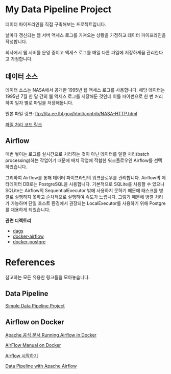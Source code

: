 # My Data Pipeline Project
데이터 파이프라인을 직접 구축해보는 프로젝트입니다.

날마다 갱신되는 웹 서버 액세스 로그를 가져오는 상황을 가정하고 데이터 파이프라인을 작성합니다.

회사에서 웹 서버를 운영 중이고 액세스 로그를 매일 다른 파일에 저장하게끔 관리한다고 가정합니다. 

## 데이터 소스
데이터 소스는 NASA에서 공개한 1995년 웹 액세스 로그를 사용합니다.
해당 데이터는 1995년 7월 한 달 간의 웹 액세스 로그를 저장해둔 것인데 이를 파이썬으로 한 번 처리하여 일자 별로 파일을 저장해둡니다.

원본 파일 링크: ftp://ita.ee.lbl.gov/html/contrib/NASA-HTTP.html

[파일 처리 코드 링크](/log_data/separate_files_per_day.ipynb)

## Airflow
매번 쌓이는 로그를 실시간으로 처리하는 것이 아닌 데이터를 일괄 처리(batch processing)하는 작업이기 때문에 배치 작업에 적합한 워크플로우인 Airflow를 선택하였습니다. 

그리하여 Airflow를 통해 데이터 파이프라인의 워크플로우를 관리합니다. Airflow의 메타데이터 DB로는 PostgreSQL을 사용합니다. 기본적으로 SQLite를 사용할 수 있으나 SQLite는 Airflow의 SequentialExecutor 밖에 사용하지 못하기 때문에 태스크를 병렬로 실행하지 못하고 순차적으로 실행하여 속도가 느립니다. 그렇기 때문에 병렬 처리가 가능하며 단일 호스트 환경에서 권장되는 LocalExecutor를 사용하기 위해 Postgre를 채용하게 되었습니다.

**관련 디렉토리**
- [dags](/docker_airflow/dags/)
- [docker-airflow](/docker_airflow/)
- [docker-postgre](/docker_postgre/)

# References
참고하는 모든 유용한 링크들을 모아놓습니다.

## Data Pipeline
[Simple Data Pipeline Project](https://github.com/yansfil/grab-data-world)

## Airflow on Docker
[Apache 공식 문서 Running Airflow in Docker](https://airflow.apache.org/docs/apache-airflow/stable/start/docker.html)

[AirFlow Manual on Docker](https://dorumugs.tistory.com/entry/AirFlow-Manual-on-Docker-stage-install)

[Airflow 시작하기](https://lsjsj92.tistory.com/631)

[Data Pipeline with Apache Airflow](https://github.com/K9Ns/data-pipelines-with-apache-airflow)